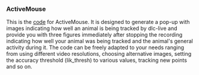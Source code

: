 ### ActiveMouse

This is the [code](https://github.com/Lilli-K2/ActiveMouse/blob/main/ActiveMouse/ActiveMouse.py) for ActiveMouse. It is designed to generate a pop-up with images indicating how well an animal is being tracked by dlc-live
and provide you with three figures immediately after stopping the recording indicating how well your animal was being tracked and the animal's general activity
during it.
The code can be freely adapted to your needs ranging from using different video resolutions, choosing alternative images, setting the accuracy threshold (lik_thresh) to various values, tracking new points and so on.

